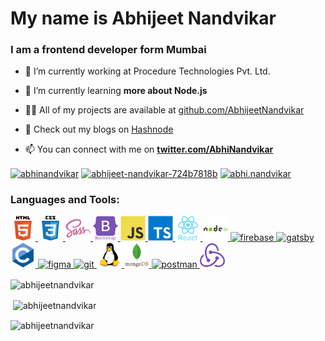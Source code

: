 <h1> My name is Abhijeet Nandvikar</h1>
<h3>I am a frontend developer form Mumbai</h3>

- 🔭 I’m currently working at Procedure Technologies Pvt. Ltd.

- 🌱 I’m currently learning **more about Node.js**

- 👨‍💻 All of my projects are available at [github.com/AbhijeetNandvikar](github.com/AbhijeetNandvikar)

- 📝 Check out my blogs on [Hashnode](https://hashnode.com/@abhiNandvikar)

- 📫 You can connect with me on **[twitter.com/AbhiNandvikar](https://twitter.com/AbhiNandvikar)**

<p align="left">
<a href="https://twitter.com/abhinandvikar" target="blank"><img align="center" src="https://cdn.jsdelivr.net/npm/simple-icons@3.0.1/icons/twitter.svg" alt="abhinandvikar" height="30" width="40" /></a>
<a href="https://linkedin.com/in/abhijeet-nandvikar-724b7818b" target="blank"><img align="center" src="https://cdn.jsdelivr.net/npm/simple-icons@3.0.1/icons/linkedin.svg" alt="abhijeet-nandvikar-724b7818b" height="30" width="40" /></a>
<a href="https://instagram.com/abhi.nandvikar" target="blank"><img align="center" src="https://cdn.jsdelivr.net/npm/simple-icons@3.0.1/icons/instagram.svg" alt="abhi.nandvikar" height="30" width="40" /></a>
</p>
<h3 align="left">Languages and Tools:</h3>
<p align="left">

<!-- New Order -->
<a href="https://www.w3.org/html/" target="_blank">
    <img
      src="https://raw.githubusercontent.com/devicons/devicon/master/icons/html5/html5-original-wordmark.svg"
      alt="html5"
      width="40"
      height="40"
    />
  </a>
  <a href="https://www.w3schools.com/css/" target="_blank">
    <img
      src="https://raw.githubusercontent.com/devicons/devicon/master/icons/css3/css3-original-wordmark.svg"
      alt="css3"
      width="40"
      height="40"
    />
  </a>
  <a href="https://sass-lang.com" target="_blank">
    <img
      src="https://raw.githubusercontent.com/devicons/devicon/master/icons/sass/sass-original.svg"
      alt="sass"
      width="40"
      height="40"
    />
  </a>
  <a href="https://getbootstrap.com" target="_blank">
    <img
      src="https://raw.githubusercontent.com/devicons/devicon/master/icons/bootstrap/bootstrap-plain-wordmark.svg"
      alt="bootstrap"
      width="40"
      height="40"
    />
  </a>
  <a
    href="https://developer.mozilla.org/en-US/docs/Web/JavaScript"
    target="_blank"
  >
    <img
      src="https://raw.githubusercontent.com/devicons/devicon/master/icons/javascript/javascript-original.svg"
      alt="javascript"
      width="40"
      height="40"
    />
  </a>
  <a href="https://www.typescriptlang.org/" target="_blank">
    <img
      src="https://raw.githubusercontent.com/devicons/devicon/master/icons/typescript/typescript-original.svg"
      alt="typescript"
      width="40"
      height="40"
    />
  </a>
  <a href="https://reactjs.org/" target="_blank">
    <img
      src="https://raw.githubusercontent.com/devicons/devicon/master/icons/react/react-original-wordmark.svg"
      alt="react"
      width="40"
      height="40"
    />
  </a>
  <a href="https://nodejs.org" target="_blank">
    <img
      src="https://raw.githubusercontent.com/devicons/devicon/master/icons/nodejs/nodejs-original-wordmark.svg"
      alt="nodejs"
      width="40"
      height="40"
    />
  </a>
  <a href="https://firebase.google.com/" target="_blank">
    <img
      src="https://www.vectorlogo.zone/logos/firebase/firebase-icon.svg"
      alt="firebase"
      width="40"
      height="40"
    />
  </a>
  <a href="https://www.gatsbyjs.com/" target="_blank">
    <img
      src="https://www.vectorlogo.zone/logos/gatsbyjs/gatsbyjs-icon.svg"
      alt="gatsby"
      width="40"
      height="40"
    />
  </a>
  
  <a href="https://www.cprogramming.com/" target="_blank">
    <img
      src="https://raw.githubusercontent.com/devicons/devicon/master/icons/c/c-original.svg"
      alt="c"
      width="40"
      height="40"
    />
  </a>
  
  <a href="https://www.figma.com/" target="_blank">
    <img
      src="https://www.vectorlogo.zone/logos/figma/figma-icon.svg"
      alt="figma"
      width="40"
      height="40"
    />
  </a>
 
  
  <a href="https://git-scm.com/" target="_blank">
    <img
      src="https://www.vectorlogo.zone/logos/git-scm/git-scm-icon.svg"
      alt="git"
      width="40"
      height="40"
    />
  </a>
  
  
  <a href="https://www.linux.org/" target="_blank">
    <img
      src="https://raw.githubusercontent.com/devicons/devicon/master/icons/linux/linux-original.svg"
      alt="linux"
      width="40"
      height="40"
    />
  </a>
  <a href="https://www.mongodb.com/" target="_blank">
    <img
      src="https://raw.githubusercontent.com/devicons/devicon/master/icons/mongodb/mongodb-original-wordmark.svg"
      alt="mongodb"
      width="40"
      height="40"
    />
  </a>

  <a href="https://postman.com" target="_blank">
    <img
      src="https://www.vectorlogo.zone/logos/getpostman/getpostman-icon.svg"
      alt="postman"
      width="40"
      height="40"
    />
  </a>
  
  <a href="https://redux.js.org" target="_blank">
    <img
      src="https://raw.githubusercontent.com/devicons/devicon/master/icons/redux/redux-original.svg"
      alt="redux"
      width="40"
      height="40"
    />
  </a>
 
</p>



<p><img align="center" src="https://github-readme-stats.vercel.app/api/top-langs?username=abhijeetnandvikar&show_icons=true&theme=tokyonight" alt="abhijeetnandvikar" /></p>

<p>&nbsp;<img align="center" src="https://github-readme-stats.vercel.app/api?username=abhijeetnandvikar&show_icons=true&locale=en&theme=tokyonight" alt="abhijeetnandvikar" /></p>

<p><img align="center" src="https://github-readme-streak-stats.herokuapp.com/?user=abhijeetnandvikar&theme=tokyonight" alt="abhijeetnandvikar" /></p>
